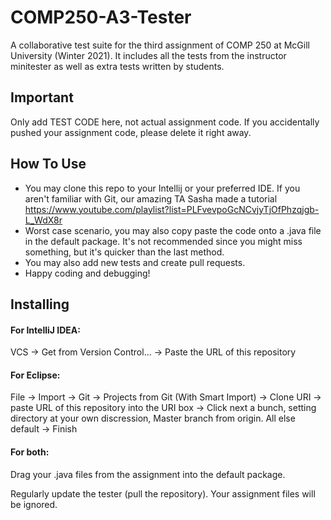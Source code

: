 # COMP250-A3-Tester

A collaborative test suite for the third assignment of COMP 250 at McGill University (Winter 2021). It includes all the tests from the instructor minitester as well as extra tests written by students.

## Important

Only add TEST CODE here, not actual assignment code. If you accidentally pushed your assignment code, please delete it right away.

## How To Use

- You may clone this repo to your Intellij or your preferred IDE. If you aren't familiar with Git, our amazing TA Sasha made a tutorial https://www.youtube.com/playlist?list=PLFvevpoGcNCvjyTjOfPhzqjgb-L_WdX8r
- Worst case scenario, you may also copy paste the code onto a .java file in the default package. It's not recommended since you might miss something, but it's quicker than the last method.
- You may also add new tests and create pull requests.
- Happy coding and debugging!

## Installing

#### For IntelliJ IDEA:

VCS -> Get from Version Control... -> Paste the URL of this repository

#### For Eclipse:

File -> Import -> Git -> Projects from Git (With Smart Import) -> Clone URI -> paste URL of this repository into the URI box -> Click next a bunch, setting directory at your own discression, Master branch from origin. All else default -> Finish

#### For both:

Drag your .java files from the assignment into the default package.

Regularly update the tester (pull the repository). Your assignment files will be ignored.
